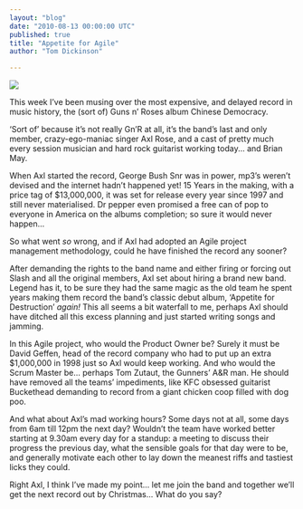 ```yaml
---
layout: "blog"
date: "2010-08-13 00:00:00 UTC"
published: true
title: "Appetite for Agile"
author: "Tom Dickinson"

---
```


![](/uploads/Image/Appetite-for-Agile.jpg)

This week I’ve been musing over the most expensive, and delayed record in music history, the (sort of) Guns n’ Roses album Chinese Democracy.  
  
 ‘Sort of’ because it’s not really Gn’R at all, it’s the band’s last and only member, crazy-ego-maniac singer Axl Rose, and a cast of pretty much every session musician and hard rock guitarist working today... and Brian May.  
  
 When Axl started the record, George Bush Snr was in power, mp3’s weren’t devised and the internet hadn’t happened yet! 15 Years in the making, with a price tag of $13,000,000, it was set for release every year since 1997 and still never materialised. Dr pepper even promised a free can of pop to everyone in America on the albums completion; so sure it would never happen...  
  
 So what went _so_ wrong, and if Axl had adopted an Agile project management methodology, could he have finished the record any sooner?  
  
 After demanding the rights to the band name and either firing or forcing out Slash and all the original members, Axl set about hiring a brand new band. Legend has it, to be sure they had the same magic as the old team he spent years making them record the band’s classic debut album, ‘Appetite for Destruction’ _again!_ This all seems a bit waterfall to me, perhaps Axl should have ditched all this excess planning and just started writing songs and jamming.  
  
 In this Agile project, who would the Product Owner be? Surely it must be David Geffen, head of the record company who had to put up an extra $1,000,000 in 1998 just so Axl would keep working. And who would the Scrum Master be... perhaps Tom Zutaut, the Gunners’ A&R man. He should have removed all the teams’ impediments, like KFC obsessed guitarist Buckethead demanding to record from a giant chicken coop filled with dog poo.  
  
 And what about Axl’s mad working hours? Some days not at all, some days from 6am till 12pm the next day? Wouldn’t the team have worked better starting at 9.30am every day for a standup: a meeting to discuss their progress the previous day, what the sensible goals for that day were to be, and generally motivate each other to lay down the meanest riffs and tastiest licks they could.  
  
 Right Axl, I think I’ve made my point... let me join the band and together we’ll get the next record out by Christmas... What do you say?  
  
 &nbsp;


